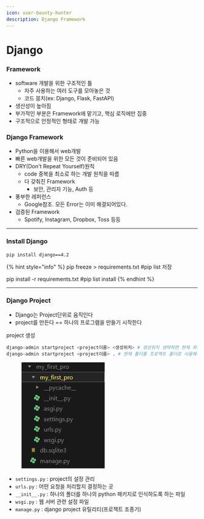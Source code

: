 ```yaml
---
icon: user-bounty-hunter
description: Django Framework
---
```


# Django

### Framework

* software 개발을 위한 구조적인 틀
  * 자주 사용하는 여러 도구를 모아놓은 것
  * 코드 뭉치(ex: Django, Flask, FastAPI)
* 생산성이 높아짐
* 부가적인 부분은 Framework에 맡기고, 핵심 로직에만 집중
* 구조적으로 안정적인 형태로 개발 가능

### Django Framework

* Python을 이용해서 web개발
* 빠른 web개발을 위한 모든 것이 준비되어 있음
* DRY(Don't Repeat Yourself)원칙
  * code 중복을 최소로 하는 개발 원칙을 따름
  * 다 갖춰진 Framework&#x20;
    * 보안, 관리자 기능, Auth 등
* 풍부한 레퍼런스
  * Google참조. 모든 Error는 이미 해결되어있다.
* 검증된 Framework
  * Spotify, Instagram, Dropbox, Toss 등등

***

### Install Django&#x20;

```bash
pip install django==4.2
```

{% hint style="info" %}
pip freeze > requirements.txt    #pip list 저장

pip install -r requirements.txt   #pip list install
{% endhint %}

***

### Django Project

* Django는 Project단위로 움직인다
* project를 만든다 == 하나의 프로그램을 만들기 시작한다

project 생성

```bash
django-admin startproject <project이름> <생성위치> # 생성위치 생략하면 현재 위치에 폴더 생성
django-admin startproject <project이름> . # 현재 폴더를 프로젝트 폴더로 사용해서 생성
```

<figure><img src="../../.gitbook/assets/image (1).png" alt=""><figcaption></figcaption></figure>

* `settings.py` : project의 설정 관리
* `urls.py` : 어떤 요청을 처리할지 결정하는 곳
* `__init__.py` : 하나의 폴더를 하나의 python 패키지로 인식하도록 하는 파일
* `wsgi.py` : 웹 서버 관련 설정 파일
* `manage.py` : django project 유틸리티(프로젝트 조종기)





